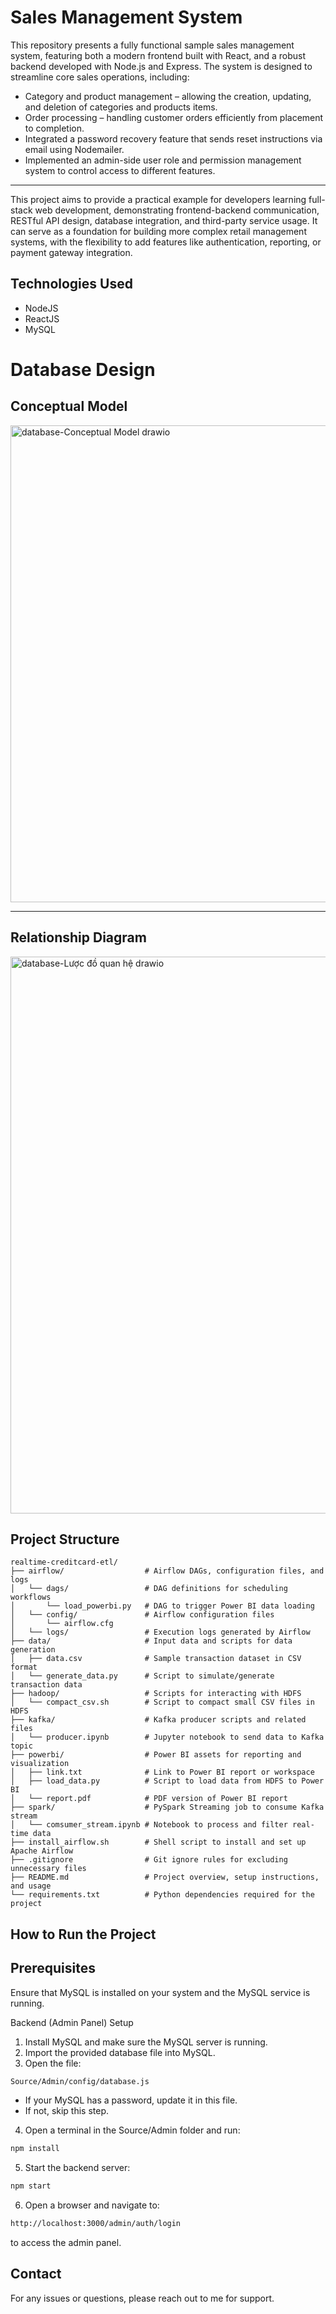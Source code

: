# Sales Management System
This repository presents a fully functional sample sales management system, featuring both a modern frontend built with React, and a robust backend developed with Node.js and Express.
The system is designed to streamline core sales operations, including:
- Category and product management – allowing the creation, updating, and deletion of categories and products items.
- Order processing – handling customer orders efficiently from placement to completion.
- Integrated a password recovery feature that sends reset instructions via email using Nodemailer.
- Implemented an admin-side user role and permission management system to control access to different features.
---
This project aims to provide a practical example for developers learning full-stack web development, demonstrating frontend-backend communication, RESTful API design, database integration, and third-party service usage.
It can serve as a foundation for building more complex retail management systems, with the flexibility to add features like authentication, reporting, or payment gateway integration.
## Technologies Used
- NodeJS
- ReactJS
- MySQL
# Database Design
## Conceptual Model
<img width="982" height="763" alt="database-Conceptual Model drawio" src="https://github.com/user-attachments/assets/7205d5c2-758a-488f-8228-071b0eb93689" />

---
## Relationship Diagram
<img width="1006" height="891" alt="database-Lược đồ quan hệ drawio" src="https://github.com/user-attachments/assets/dacd2e91-cadf-413b-8ac7-fb05f9a6dbff" />

## Project Structure
```text
realtime-creditcard-etl/
├── airflow/                  # Airflow DAGs, configuration files, and logs
│   └── dags/                 # DAG definitions for scheduling workflows
│       └── load_powerbi.py   # DAG to trigger Power BI data loading
│   └── config/               # Airflow configuration files
│       └── airflow.cfg
│   └── logs/                 # Execution logs generated by Airflow
├── data/                     # Input data and scripts for data generation
│   ├── data.csv              # Sample transaction dataset in CSV format
│   └── generate_data.py      # Script to simulate/generate transaction data
├── hadoop/                   # Scripts for interacting with HDFS
│   └── compact_csv.sh        # Script to compact small CSV files in HDFS
├── kafka/                    # Kafka producer scripts and related files
│   └── producer.ipynb        # Jupyter notebook to send data to Kafka topic
├── powerbi/                  # Power BI assets for reporting and visualization
│   ├── link.txt              # Link to Power BI report or workspace
│   ├── load_data.py          # Script to load data from HDFS to Power BI
│   └── report.pdf            # PDF version of Power BI report
├── spark/                    # PySpark Streaming job to consume Kafka stream
│   └── comsumer_stream.ipynb # Notebook to process and filter real-time data
├── install_airflow.sh        # Shell script to install and set up Apache Airflow
├── .gitignore                # Git ignore rules for excluding unnecessary files
├── README.md                 # Project overview, setup instructions, and usage
└── requirements.txt          # Python dependencies required for the project
```
## How to Run the Project
## Prerequisites
Ensure that MySQL is installed on your system and the MySQL service is running.

Backend (Admin Panel) Setup
1. Install MySQL and make sure the MySQL server is running.
2. Import the provided database file into MySQL.
3. Open the file:
```bash
Source/Admin/config/database.js
```
- If your MySQL has a password, update it in this file.
- If not, skip this step.
4. Open a terminal in the Source/Admin folder and run:
```bash
npm install
```
5. Start the backend server:
```bash
npm start
```
6. Open a browser and navigate to:
```bash
http://localhost:3000/admin/auth/login
```
to access the admin panel.


## Contact
For any issues or questions, please reach out to me for support.
